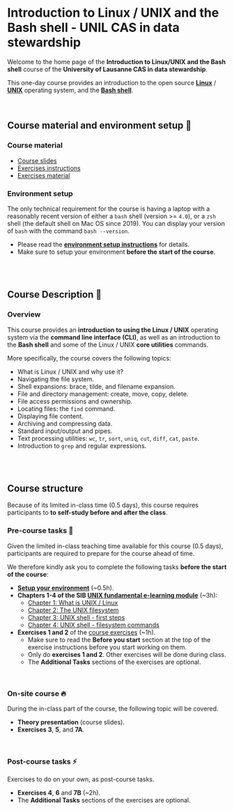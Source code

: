 # Introduction to Linux / UNIX and the Bash shell - UNIL CAS in data stewardship

Welcome to the home page of the **Introduction to Linux/UNIX and the Bash shell**
course of the **University of Lausanne CAS in data stewardship**.

This one-day course provides an introduction to the open source
**[Linux](https://en.wikipedia.org/wiki/Linux)** /
**[UNIX](https://en.wikipedia.org/wiki/Unix)**
operating system, and the **[Bash shell](https://www.gnu.org/software/bash)**.

<br>

## Course material and environment setup :hatching_chick:

### Course material

* [Course slides](slides_intro_to_UNIX.pdf)
* [Exercises instructions](exercise_instructions.md)
* [Exercises material](https://github.com/sib-swiss/CAS-UNIL-intro-to-unix/raw/main/exercises.zip)

### Environment setup

The only technical requirement for the course is having a laptop with a
reasonably recent version of either a `bash` shell (version >= `4.0`), or a
`zsh` shell (the default shell on Mac OS since 2019).
You can display your version of `bash` with the command `bash --version`.

* Please read the **[environment setup instructions](environment_setup.md)**
  for details.
* Make sure to setup your environment **before the start of the course**.

<br>
<br>

## Course Description :owl:

### Overview

This course provides an **introduction to using the Linux / UNIX** operating
system via the **command line interface (CLI)**, as well as an introduction to
the **Bash shell** and some of the Linux / UNIX **core utilities** commands.

More specifically, the course covers the following topics:

* What is Linux / UNIX and why use it?
* Navigating the file system.
* Shell expansions: brace, tilde, and filename expansion.
* File and directory management: create, move, copy, delete.
* File access permissions and ownership.
* Locating files: the `find` command.
* Displaying file content.
* Archiving and compressing data.
* Standard input/output and pipes.
* Text processing utilities: `wc`, `tr`, `sort`, `uniq`, `cut`, `diff`, `cat`,
  `paste`.
* Introduction to `grep` and regular expressions.

<br>
<br>

## Course structure

Because of its limited in-class time (0.5 days), this course requires
participants to **to self-study before and after the class**.

### Pre-course tasks :seedling:

Given the limited in-class teaching time available for this course (0.5 days),
participants are required to prepare for the course ahead of time.

We therefore kindly ask you to complete the following tasks
**before the start of the course**:

* **[Setup your environment](environment_setup.md)** (~0.5h).
* **Chapters 1-4 of the SIB [UNIX fundamental e-learning module](https://www.sib.swiss/training/course/2012_UNIXF)**
  (~3h):
  * [Chapter 1: What is UNIX / Linux](https://edu.sib.swiss/pluginfile.php/2878/mod_resource/content/4/couselab-html/1/start.html)
  * [Chapter 2: The UNIX filesystem](https://edu.sib.swiss/pluginfile.php/2878/mod_resource/content/4/couselab-html/2/start.html)
  * [Chapter 3: UNIX shell - first steps](https://edu.sib.swiss/pluginfile.php/2878/mod_resource/content/4/couselab-html/3/start.html)
  * [Chapter 4: UNIX shell - filesystem commands](https://edu.sib.swiss/pluginfile.php/2878/mod_resource/content/4/couselab-html/5/start.html)
* **Exercises 1 and 2** of the [course exercises](exercise_instructions.md) (~1h).
  * Make sure to read the **Before you start** section at the top of the
    exercise instructions before you start working on them.
  * Only do **exercises 1 and 2**. Other exercises will be done during class.
  * The **Additional Tasks** sections of the exercises are optional.

<br>

### On-site course :fire:

During the in-class part of the course, the following topic will be covered.

* **Theory presentation** (course slides).
* **Exercises 3**, **5**, and **7A**.

<br>

### Post-course tasks :zap:

Exercises to do on your own, as post-course tasks.

* **Exercises 4**, **6** and **7B** (~2h).
* The **Additional Tasks** sections of the exercises are optional.

